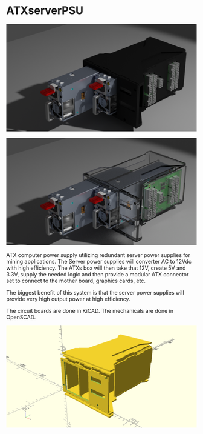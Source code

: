 # ATXserverPSU
![](ATXs.png?raw=true)

![](ATXsClear.png?raw=true)

ATX computer power supply utilizing redundant server power supplies for mining applications.
The Server power supplies will converter AC to 12Vdc with high efficiency.
The ATXs box will then take that 12V, create 5V and 3.3V, supply the needed logic and then provide a modular ATX connector set to connect to the mother board, graphics cards, etc.

The biggest benefit of this system is that the server power supplies will provide very high output power at high efficiency.

The circuit boards are done in KiCAD.
The mechanicals are done in OpenSCAD.

![](OpenSCAD_ATXs.png?raw=true)
